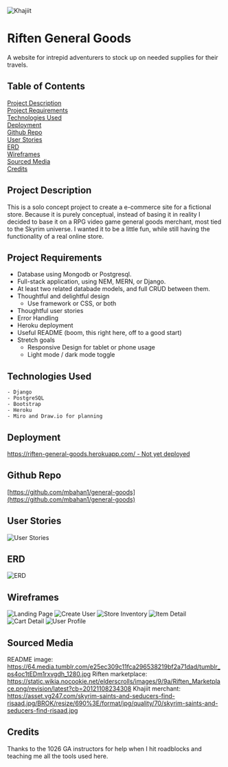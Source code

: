 ![Khajiit](Planning/readme_khajiit.png)

# Riften General Goods
A website for intrepid adventurers to stock up on needed supplies for their travels.

## Table of Contents
[Project Description](#project-description)  
[Project Requirements](#project-requirements)  
[Technologies Used](#technologies-used)  
[Deployment](#deployment)  
[Github Repo](#github-repo)  
[User Stories](#user-stories)   
[ERD](#erd)  
[Wireframes](#wireframes)  
[Sourced Media](#sourced-media)  
[Credits](#credits)  

## Project Description
This is a solo concept project to create a e-commerce site for a fictional store. Because it is purely conceptual, instead of basing it in reality I decided to base it on a RPG video game general goods merchant, most tied to the Skyrim universe. I wanted it to be a little fun, while still having the functionality of a real online store. 

## Project Requirements
  - Database using Mongodb or Postgresql.  
  - Full-stack application, using NEM, MERN, or Django.  
  - At least two related databade models, and full CRUD between them.  
  - Thoughtful and delightful design  
    - Use framework or CSS, or both   
  - Thoughtful user stories  
  - Error Handling  
  - Heroku deployment  
  - Useful README (boom, this right here, off to a good start)  
  - Stretch goals
    - Responsive Design for tablet or phone usage
    - Light mode / dark mode toggle

## Technologies Used
    - Django  
    - PostgreSQL 
    - Bootstrap  
    - Heroku
    - Miro and Draw.io for planning 

## Deployment
[https://riften-general-goods.herokuapp.com/ - Not yet deployed](https://riften-general-goods.herokuapp.com/)

## Github Repo
[https://github.com/mbahan1/general-goods](https://github.com/mbahan1/general-goods)

## User Stories
![User Stories](Planning/user_stories.png "User Stories")

## ERD
![ERD](Planning/ERD.png "ERD")

## Wireframes
![Landing Page](Planning/wireframes/1_landing_page.png "Landing Page")
![Create User](Planning/wireframes/2_create_user.png "Create User")
![Store Inventory](Planning/wireframes/3_store_inventory.png "Store Inventory")
![Item Detail](Planning/wireframes/4_item_detail.png "Item Detail")
![Cart Detail](Planning/wireframes/5_cart_view.png "Cart Detail")
![User Profile](Planning/wireframes/6_profile.png "User Profile")

## Sourced Media
README image:
https://64.media.tumblr.com/e25ec309c11fca296538219bf2a71dad/tumblr_ps4oc1tEDm1rxvgdh_1280.jpg
Riften marketplace:
https://static.wikia.nocookie.net/elderscrolls/images/9/9a/Riften_Marketplace.png/revision/latest?cb=20121108234308
Khajiit merchant:
https://asset.vg247.com/skyrim-saints-and-seducers-find-risaad.jpg/BROK/resize/690%3E/format/jpg/quality/70/skyrim-saints-and-seducers-find-risaad.jpg

## Credits
Thanks to the 1026 GA instructors for help when I hit roadblocks and teaching me all the tools used here.